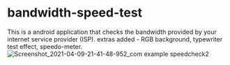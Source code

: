 # bandwidth-speed-test
This is a android application that checks the bandwidth provided by your internet service provider (ISP). extras added - RGB background, typewriter test effect, speedo-meter.
![Screenshot_2021-04-09-21-41-48-952_com example speedcheck2](https://user-images.githubusercontent.com/35557290/114214421-e8c53000-9981-11eb-85e0-1a4e0b26695b.jpg)
